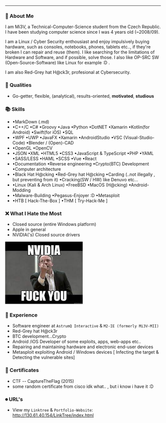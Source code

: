 
---

### 📕 About Me  

I am Mi3V, a Technical-Computer-Science student from the Czech Republic. I have been studying computer science since I was 4 years old (~2008/09).

I am a Linux / Cyber Security enthousiast and enjoy impulsively buying hardware, such as consoles, notebooks, phones, tablets etc.., if they're broken I can repair and reuse (them). I like searching for the limitations of Hardware and Software, and if possible, solve those.  I also like OP-SRC SW (Open-Source-Software) like Linux for example :D .

I am also Red-Grey hat H@ck3r, profesional at Cybersecurity.

### 👤 Qualities
- Go-getter, flexible, (analytical), results-oriented, <strong>motivated</strong>, <strong>studious</strong>

### 📚 Skills
- •MarkDown (.md)
- •C++/C  •C# •Groovy •Java •Python •DotNET •Xamarin •Kotlin(for Android) •Swift(for iOS) •SQL 
- •WPF •UWP •JavaFX •Xamarin •AndroidStudio •VSC (Visual-Studio-Code) •Blender / (Open)-CAD
- •OpenGL •OpenCV
- •JSON •XML •HTML5 •CSS3 •JavaScript & TypeScript •PHP •YAML •SASS/LESS •HAML •SCSS •Vue •React
- •Documentation •Reverse engineering •Crypto(BTC) Development •Computer architecture
- •Black Hat H@cking •Red-Grey hat H@cking •Carding (..not illegally , but preventing from it) •Cracking(SW / HW) like Denuvo etc...
- •Linux (Kali & Arch Linux) •FreeBSD •MacOS (H@cking) •Android-Modding
- •Malware-Building •Pegasus-Enjoyer :D •Metasploit
- •HTB [ Hack-The-Box ] •THM [ Try-Hack-Me ] 

### ❌ What I Hate the Most
- Closed source (entire Windows platform)
- Apple in general
- NVIDIA('s) Closed source drivers 

<img src="nvidia-f-ck-u.jpeg">
  
### 📖 Experience
- Software engineer at ```AstrumQ Interactive``` & ```M2-IE (formerly Mi3V-MII)```
- Red-Grey hat H@ck3r
- BTC development...Crypto
- Android /iOS Developer of some exploits, apps, web-apps etc..
- Repairing and maintaining hardware and electronic end-user devices
- Metasploit exploiting Android / Windows devices [ Infecting the target & Detecting the vulnerable sites]

### 🔖 Certificates
- CTF -- CaptureTheFlag (2015)
- some random certificate from cisco idk what.. , but i know i have it :D

### ⏺ URL's
- View my ```Linktree```  & ```Portfolio-Website```:
http://130.61.40.154/LinkTree/index.html


